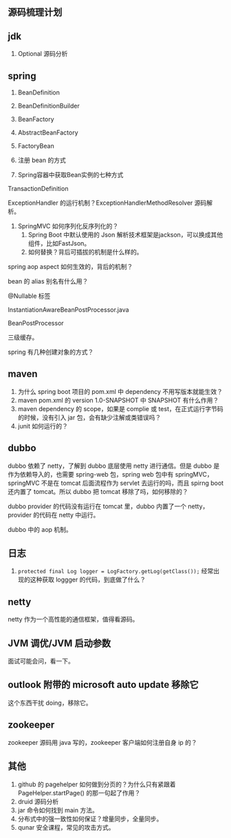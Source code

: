 ## 源码梳理计划



## jdk

1. Optional 源码分析



## spring

1. BeanDefinition

2. BeanDefinitionBuilder

3. BeanFactory

4. AbstractBeanFactory

5. FactoryBean

6. 注册 bean 的方式

7. Spring容器中获取Bean实例的七种方式



TransactionDefinition



ExceptionHandler 的运行机制？ExceptionHandlerMethodResolver 源码解析。

1. SpringMVC 如何序列化反序列化的？
   1. Spring Boot 中默认使用的 Json 解析技术框架是jackson，可以换成其他组件，比如FastJson。
   2. 如何替换？背后可插拔的机制是什么样的。

spring aop aspect 如何生效的，背后的机制？

bean 的 alias 别名有什么用？

@Nullable 标签



InstantiationAwareBeanPostProcessor.java

BeanPostProcessor

三级缓存。



spring 有几种创建对象的方式？



## maven

1. 为什么 spring boot 项目的 pom.xml 中 dependency 不用写版本就能生效？
2. maven pom.xml 的 version 1.0-SNAPSHOT 中 SNAPSHOT 有什么作用？
3. maven dependency 的 scope，如果是 complie 或 test，在正式运行字节码的时候，没有引入 jar 包，会有缺少注解或类错误吗？
4. junit 如何运行的？



## dubbo

dubbo 依赖了 netty，了解到 dubbo 底层使用 netty 进行通信。但是 dubbo 是作为依赖导入的，也需要 spring-web 包，spring web 包中有 springMVC，springMVC 不是在 tomcat 后面流程作为 servlet 去运行的吗，而且 spirng boot 还内置了 tomcat。所以 dubbo 把 tomcat 移除了吗，如何移除的？

dubbo provider 的代码没有运行在 tomcat 里，dubbo 内置了一个 netty，provider 的代码在 netty 中运行。

dubbo 中的 aop 机制。



## 日志

1. `protected final Log logger = LogFactory.getLog(getClass());` 经常出现的这种获取 loggger 的代码，到底做了什么？



## netty

netty 作为一个高性能的通信框架，值得看源码。



## JVM 调优/JVM 启动参数

面试可能会问，看一下。



## outlook 附带的 microsoft auto update 移除它

这个东西干扰 doing，移除它。



## zookeeper

zookeeper 源码用 java 写的，zookeeper 客户端如何注册自身 ip 的？



## 其他

1. github 的 pagehelper 如何做到分页的？为什么只有紧跟着 PageHelper.startPage() 的那一句起了作用？
2. druid 源码分析
3. jar 命令如何找到 main 方法。
4. 分布式中的强一致性如何保证？增量同步，全量同步。
5. qunar 安全课程，常见的攻击方式。